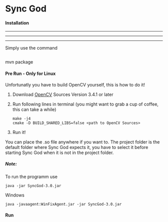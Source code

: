 # Sync God

#### Installation
---

---
---
Simply use the command
```
```
mvn package
#### Pre Run - Only for Linux

Unfortunatly you have to build OpenCV yourself, this is how to do it!

1. Download [OpenCV](https://opencv.org/releases.html) Sources Version 3.4.1 or later
2. Run following lines in terminal (you might want to grab a cup of coffee, this can take a while)

    ```
    make -j4
    cmake -D BUILD_SHARED_LIBS=false <path to OpenCV Sources>

4. Run it!

You can place the .so file anywhere if you want to. The project folder is the default folder where Sync God expects it, you have to select it before starting Sync God when it is not in the project folder.
##### Note: 


To run the programm use
```
java -jar SyncGod-3.0.jar
```

Windows
```
java -javaagent:WinFixAgent.jar -jar SyncGod-3.0.jar
```
#### Run
